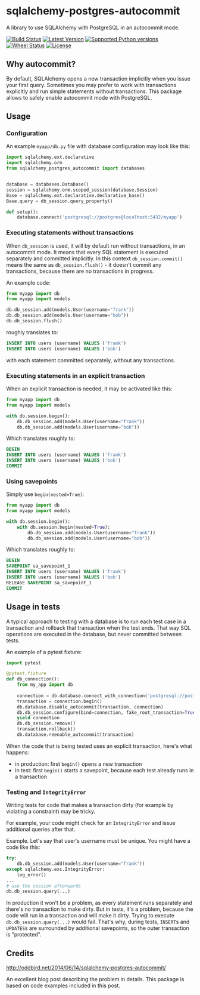 # sqlalchemy-postgres-autocommit

A library to use SQLAlchemy with PostgreSQL in an autocommit mode.

[![Build Status](https://travis-ci.org/socialwifi/sqlalchemy-postgres-autocommit.svg?branch=master)](https://travis-ci.org/socialwifi/sqlalchemy-postgres-autocommit)
[![Latest Version](https://img.shields.io/pypi/v/sqlalchemy-postgres-autocommit.svg)](https://github.com/socialwifi/sqlalchemy-postgres-autocommit/blob/master/CHANGELOG.md)
[![Supported Python versions](https://img.shields.io/pypi/pyversions/sqlalchemy-postgres-autocommit.svg)](https://pypi.python.org/pypi/sqlalchemy-postgres-autocommit/)
[![Wheel Status](https://img.shields.io/pypi/wheel/sqlalchemy-postgres-autocommit.svg)](https://pypi.python.org/pypi/sqlalchemy-postgres-autocommit/)
[![License](https://img.shields.io/pypi/l/sqlalchemy-postgres-autocommit.svg)](https://github.com/socialwifi/sqlalchemy-postgres-autocommit/blob/master/LICENSE)

## Why autocommit?

By default, SQLAlchemy opens a new transaction implicitly when you issue your first query.
Sometimes you may prefer to work with transactions explicitly and run simple statements without
transactions. This package allows to safely enable autocommit mode with PostgreSQL.

## Usage


### Configuration 
An example `myapp/db.py` file with database configuration may look like this:

```python
import sqlalchemy.ext.declarative
import sqlalchemy.orm
from sqlalchemy_postgres_autocommit import databases


database = databases.Database()
session = sqlalchemy.orm.scoped_session(database.Session)
Base = sqlalchemy.ext.declarative.declarative_base()
Base.query = db_session.query_property()

def setup():
    database.connect('postgresql://postgres@localhost:5432/myapp')

```

### Executing statements without transactions

When `db_session` is used, it will by default run without transactions, in an 
autocommit mode. It means that every SQL statement is executed separately and 
committed implicitly. In this context `db_session.commit()` means the same 
as `db_session.flush()` - it doesn't commit any transactions, because there 
are no transactions in progress.

An example code:
```python
from myapp import db
from myapp import models

db.db_session.add(models.User(username="frank"))
db.db_session.add(models.User(username="bob"))
db.db_session.flush()
```

roughly translates to:
```sql
INSERT INTO users (username) VALUES ('frank')
INSERT INTO users (username) VALUES ('bob')
```

with each statement committed separately, without any transactions.

### Executing statements in an explicit transaction

When an explicit transaction is needed, it may be activated like this:

```python
from myapp import db
from myapp import models

with db.session.begin():
    db.db_session.add(models.User(username="frank"))
    db.db_session.add(models.User(username="bob"))
```

Which translates roughly to:
```sql
BEGIN
INSERT INTO users (username) VALUES ('frank')
INSERT INTO users (username) VALUES ('bob')
COMMIT
```

### Using savepoints

Simply use `begin(nested=True)`:
```python
from myapp import db
from myapp import models

with db.session.begin():
    with db.session.begin(nested=True):
        db.db_session.add(models.User(username="frank"))
        db.db_session.add(models.User(username="bob"))
```

Which translates roughly to:
```sql
BEGIN
SAVEPOINT sa_savepoint_1
INSERT INTO users (username) VALUES ('frank')
INSERT INTO users (username) VALUES ('bob')
RELEASE SAVEPOINT sa_savepoint_1
COMMIT
```


## Usage in tests

A typical approach to testing with a database is to run each test case in a 
transaction and rollback that transaction when the test ends. That way SQL 
operations are executed in the database, but never committed between tests.

An example of a pytest fixture:

```python
import pytest

@pytest.fixture
def db_connection():
    from my_app import db
    
    connection = db.database.connect_with_connection('postgresql://postgres@localhost:5432/test')
    transaction = connection.begin()
    db.database.disable_autocommit(transaction, connection)
    db.db_session.configure(bind=connection, fake_root_transaction=True)
    yield connection
    db.db_session.remove()
    transaction.rollback()
    db.database.reenable_autocommit(transaction)

```

When the code that is being tested uses an explicit transaction, here's what happens:
* in production: first `begin()` opens a new transaction
* in test: first `begin()` starts a savepoint, because each test already runs in a transaction

### Testing and `IntegrityError`

Writing tests for code that makes a transaction dirty 
(for example by violating a constraint) may be tricky.

For example, your code might check for an `IntegrityError` and issue additional queries after that.

Example. Let's say that user's username must be unique. You might have a code like this:
```python
try:
    db.db_session.add(models.User(username="frank"))
except sqlalchemy.exc.IntegrityError:
    log_error()
...
# use the session afterwards
db.db_session.query(...)
```

In production it won't be a problem, as every statement runs separately and there's no transaction 
to make dirty.
But in tests, it's a problem, because the code will run in a transaction and will make it dirty.
Trying to execute `db.db_session.query(...)` would fail. 
That's why, during tests, `INSERT`s and `UPDATES`s are surrounded by
additional savepoints, so the outer transaction is "protected".

## Credits

http://oddbird.net/2014/06/14/sqlalchemy-postgres-autocommit/

An excellent blog post describing the problem in details. This package is based on code examples
included in this post.

